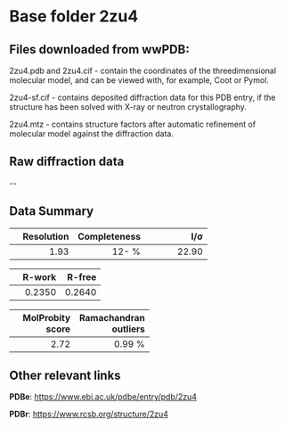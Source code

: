 # Base folder 2zu4

## Files downloaded from wwPDB:

2zu4.pdb and 2zu4.cif - contain the coordinates of the threedimensional molecular model, and can be viewed with, for example, Coot or Pymol.

2zu4-sf.cif - contains deposited diffraction data for this PDB entry, if the structure has been solved with X-ray or neutron crystallography.

2zu4.mtz - contains structure factors after automatic refinement of molecular model against the diffraction data.

## Raw diffraction data

--<br> 

## Data Summary
|   | Resolution | Completeness| I/$\boldsymbol{\sigma}$ |
|---|-------------:|----------------:|--------------:|
|   |1.93|  12- %|<img width=50/>22.90|

|   | **R-work**| **R-free**   
|---|-------------:|----------------:|           
||0.2350|0.2640|

|   |**MolProbity<br>score**| **Ramachandran<br>outliers** 
|---|-------------:|----------------:|
||2.72|0.99 %|

## Other relevant links 
**PDBe**:  https://www.ebi.ac.uk/pdbe/entry/pdb/2zu4
 
**PDBr**: https://www.rcsb.org/structure/2zu4 

